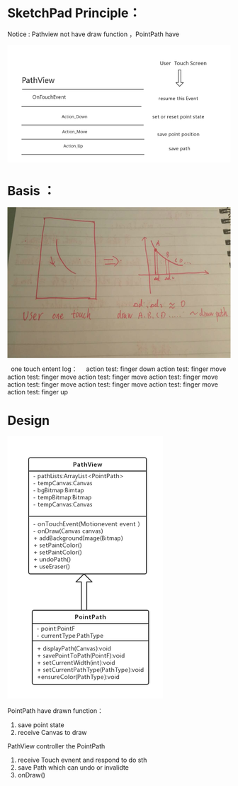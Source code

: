 
# SketchPad Principle：

Notice : Pathview not have draw function ，PointPath have

![](https://github.com/ShaunSheep/ScaleSketchPadDemo/blob/master/docs/pathviewdoc.png)


# Basis ：


 <img src="drawpath_meitu_1.jpg" width = "640" height = "340" alt="draw path" align=center id="rotate "/>

   one touch entent log：
     action test: finger down
     action test: finger move
     action test: finger move
     action test: finger move
     action test: finger move
     action test: finger move
     action test: finger move
     action test: finger move
     action test: finger up


# Design


![](https://github.com/ShaunSheep/ScaleSketchPadDemo/blob/master/docs/uml.png)

PointPath have drawn function：
1. save point state
2. receive  Canvas to draw

PathView controller the PointPath
1. receive Touch evnent and respond to do sth
2. save Path which can undo or invalidte
3. onDraw()  


